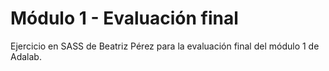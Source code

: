 
# Módulo 1 - Evaluación final

Ejercicio en SASS de Beatriz Pérez para la evaluación final del módulo 1 de Adalab.

